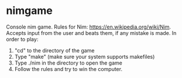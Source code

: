 # nimgame
Console nim game. Rules for Nim: https://en.wikipedia.org/wiki/Nim. Accepts input from the user and beats them, if any mistake is made.
In order to play:
1. "cd" to the directory of the game
2. Type "make" (make sure your system supports makefiles)
3. Type ./nim in the directory to open the game
4. Follow the rules and try to win the computer.
